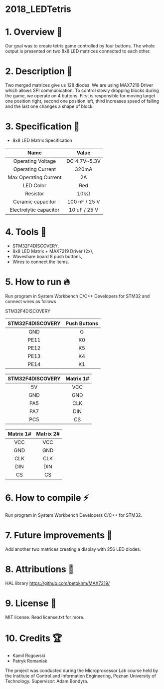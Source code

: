 # 2018_LEDTetris

# 1. Overview 📖

Our goal was to create tetris game controlled by four buttons. The whole output is presented on two 8x8 LED matrices connected to each other.

# 2. Description 📌

Two merged matrices give us 128 diodes. We are using MAX7219 Driver which allows SPI communication. To control slowly dropping blocks during the game, we operate on 4 buttons. First is responsible for moving target one position right, second one position left, third increases speed of falling and the last one changes a shape of block.

# 3. Specification 📃

- 8x8 LED Matrix Specification

| Name | Value |
| :---: | :---: | 
| Operating Voltage | DC 4.7V~5.3V |
| Operating Current | 320mA |
| Max Operating Current | 2A |
| LED Color | Red |
| Resistor | 10kΩ |
| Ceramic capacitor | 100 nF / 25 V |
| Electrolytic capacitor | 10 uF / 25 V |


# 4. Tools 🔧

- STM32F4DISCOVERY,
- 8x8 LED Matrix + MAX7219 Driver (2x),
- Waveshare board 8 push buttons,
- Wires to connect the items.

# 5. How to run 🔥

Run program in System Workbench C/C++ Developers for STM32 and connect wires as follows

STM32F4DISCOVERY

| STM32F4DISCOVERY | Push Buttons |
| :---: | :---: | 
| GND | G |
| PE11 | K0 |
| PE12 | K5 |
| PE13 | K4 |
| PE14 | K1 |


| STM32F4DISCOVERY | Matrix 1# |
| :---: | :---: | 
| 5V | VCC |
| GND | GND |
| PA5 | CLK |
| PA7 | DIN |
| PC5 | CS |


| Matrix 1# | Matrix 2# |
| :---: | :---: | 
| VCC | VCC |
| GND | GND |
| CLK | CLK |
| DIN | DIN |
| CS | CS |


# 6. How to compile ⚡️

Run program in System Workbench Developers C/C++ for STM32.

# 7. Future improvements 🔨

Add another two matrices creating a display with 256 LED diodes.

# 8. Attributions 💾

HAL library https://github.com/petoknm/MAX7219/

# 9. License 📑

MIT license. Read license.txt for more.

# 10. Credits 🏆

- Kamil Rogowski
- Patryk Romaniak

The project was conducted during the Microprocessor Lab course held by the Institute of Control and Information Engineering, Poznan University of Technology. Supervisor: Adam Bondyra.
